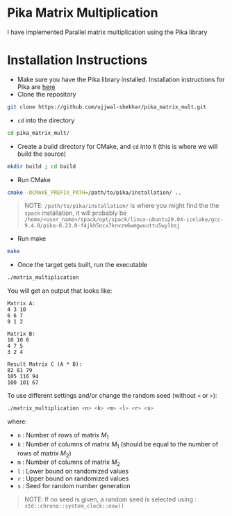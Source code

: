 # Pika Matrix Multiplication
I have implemented Parallel matrix multiplication using the Pika library

# Installation Instructions
- Make sure you have the Pika library installed. Installation instructions for Pika are [here](https://pikacpp.org/usage.html#getting-started)
- Clone the repository
```bash
git clone https://github.com/ujjwal-shekhar/pika_matrix_mult.git
```
- `cd` into the directory
```bash
cd pika_matrix_mult/
```
- Create a build directory for CMake, and `cd` into it (this is where we will build the source)
```bash
mkdir build ; cd build
```
- Run CMake
```bash
cmake -DCMAKE_PREFIX_PATH=/path/to/pika/installation/ ..
```
> NOTE: `/path/to/pika/installation/` is where you might find the the `spack` installation, it will probably be `/home/<user_name>/spack/opt/spack/linux-ubuntu20.04-icelake/gcc-9.4.0/pika-0.23.0-f4jkh5ncx7knvzm6wmgwuuttu5wylbsj`

- Run make
```bash
make
```

- Once the target gets built, run the executable 
```bash
./matrix_multiplication
```

You will get an output that looks like:
```stdout
Matrix A:
4 3 10 
6 6 7 
9 1 2 

Matrix B:
10 10 6 
4 7 5 
3 2 4 

Result Matrix C (A * B):
82 81 79 
105 116 94 
100 101 67
```

To use different settings and/or change the random seed (without `<` or `>`):
```bash
./matrix_multiplication <n> <k> <m> <l> <r> <s>
```

where:

- `n` : Number of rows of matrix $M_1$
- `k` : Number of columns of matrix $M_1$ (should be equal to the number of rows of matrix $M_2$)
- `m` : Number of columns of matrix $M_2$
- `l` : Lower bound on randomized values
- `r` : Upper bound on randomized values
- `s` : Seed for random number generation

> NOTE: If no seed is given, a random seed is selected using : `std::chrono::system_clock::now()`